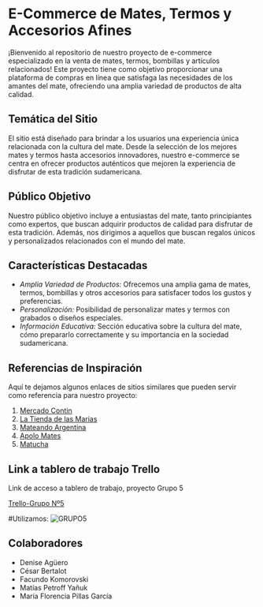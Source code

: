 # E-Commerce de Mates, Termos y Accesorios Afines

¡Bienvenido al repositorio de nuestro proyecto de e-commerce especializado en la venta de mates, termos, bombillas y artículos relacionados! Este proyecto tiene como objetivo proporcionar una plataforma de compras en línea que satisfaga las necesidades de los amantes del mate, ofreciendo una amplia variedad de productos de alta calidad.

## Temática del Sitio
El sitio está diseñado para brindar a los usuarios una experiencia única relacionada con la cultura del mate. Desde la selección de los mejores mates y termos hasta accesorios innovadores, nuestro e-commerce se centra en ofrecer productos auténticos que mejoren la experiencia de disfrutar de esta tradición sudamericana.

## Público Objetivo
Nuestro público objetivo incluye a entusiastas del mate, tanto principiantes como expertos, que buscan adquirir productos de calidad para disfrutar de esta tradición. Además, nos dirigimos a aquellos que buscan regalos únicos y personalizados relacionados con el mundo del mate.

## Características Destacadas
- *Amplia Variedad de Productos:* Ofrecemos una amplia gama de mates, termos, bombillas y otros accesorios para satisfacer todos los gustos y preferencias.
- *Personalización:* Posibilidad de personalizar mates y termos con grabados o diseños especiales.
- *Información Educativa:* Sección educativa sobre la cultura del mate, cómo prepararlo correctamente y su importancia en la sociedad sudamericana.

## Referencias de Inspiración
Aquí te dejamos algunos enlaces de sitios similares que pueden servir como referencia para nuestro proyecto:

1. [Mercado Contin](https://www.mercadocontin.com.ar/)
2. [La Tienda de las Marias](https://www.latiendadelasmarias.com.ar/)
3. [Mateando Argentina](https://www.mateandoarg.com/)
4. [Apolo Mates](https://apolomates.com.ar/)
5. [Matucha](https://www.matucha.com.ar/)

## Link a tablero de trabajo Trello
Link de acceso a tablero de trabajo, proyecto Grupo 5

[Trello-Grupo Nº5](https://trello.com/b/SdHVttE9/grupo-5)

#Utilizamos:
![GRUPO5](https://github.com/DH-Comision-07/grupo_5_mates_y_termos/assets/157543606/f614417b-f1aa-407a-bfb1-37c1549a58a2)




## Colaboradores

- Denise Agüero
- César Bertalot
- Facundo Komorovski
- Matías Petroff Yañuk
- María Florencia Pillas García
